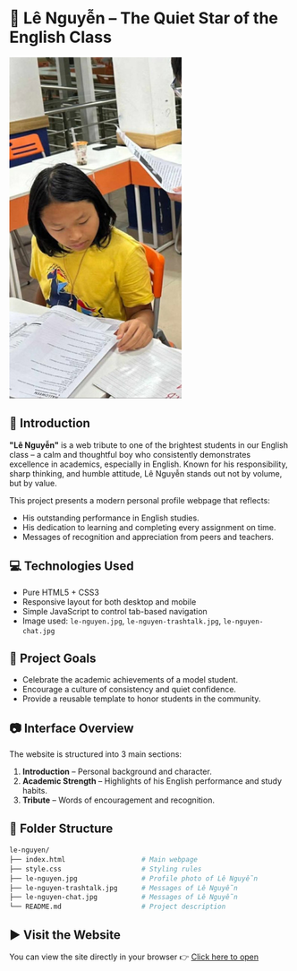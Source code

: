 # 📘 Lê Nguyễn – The Quiet Star of the English Class

![Lê Nguyễn](./le-nguyen.jpg)

## 📌 Introduction

**"Lê Nguyễn"** is a web tribute to one of the brightest students in our English class – a calm and thoughtful boy who consistently demonstrates excellence in academics, especially in English. Known for his responsibility, sharp thinking, and humble attitude, Lê Nguyễn stands out not by volume, but by value.

This project presents a modern personal profile webpage that reflects:
- His outstanding performance in English studies.
- His dedication to learning and completing every assignment on time.
- Messages of recognition and appreciation from peers and teachers.

## 💻 Technologies Used

- Pure HTML5 + CSS3
- Responsive layout for both desktop and mobile
- Simple JavaScript to control tab-based navigation
- Image used: `le-nguyen.jpg`, `le-nguyen-trashtalk.jpg`, `le-nguyen-chat.jpg`

## 🧠 Project Goals

- Celebrate the academic achievements of a model student.
- Encourage a culture of consistency and quiet confidence.
- Provide a reusable template to honor students in the community.

## 📷 Interface Overview

The website is structured into 3 main sections:

1. **Introduction** – Personal background and character.
2. **Academic Strength** – Highlights of his English performance and study habits.
3. **Tribute** – Words of encouragement and recognition.

## 📁 Folder Structure

~~~bash
le-nguyen/
├── index.html                   # Main webpage
├── style.css                    # Styling rules
├── le-nguyen.jpg                # Profile photo of Lê Nguyễn
├── le-nguyen-trashtalk.jpg      # Messages of Lê Nguyễn
├── le-nguyen-chat.jpg           # Messages of Lê Nguyễn
└── README.md                    # Project description
~~~

## ▶️ Visit the Website

You can view the site directly in your browser 👉 [Click here to open](https://tri1407.github.io/Le-Nguyen/)
